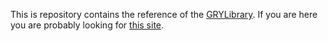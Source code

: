 This is repository contains the reference of the [GRYLibrary](https://github.com/anionDev/gryLibrary). If you are here you are probably looking for [this site](https://aniondev.github.io/gryLibraryReference/Site/api/GRYLibrary.html).